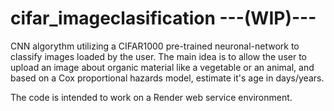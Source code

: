 # cifar_imageclasification ---(WIP)---
CNN algorythm utilizing a CIFAR1000 pre-trained neuronal-network to classify images loaded by the user. The main idea is to allow the user to upload an image about organic material like a vegetable or an animal,
and based on a Cox proportional hazards model, estimate it's age in days/years.

The code is intended to work on a Render web service environment.

